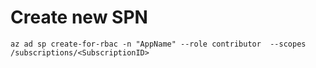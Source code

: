 # Create new SPN

    az ad sp create-for-rbac -n "AppName" --role contributor  --scopes /subscriptions/<SubscriptionID>